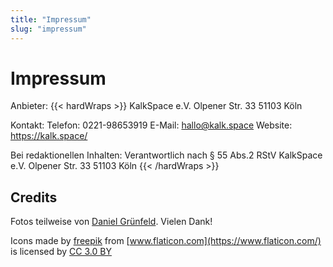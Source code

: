 ```yaml
---
title: "Impressum"
slug: "impressum"
---
```


# Impressum

Anbieter:
{{< hardWraps >}}
KalkSpace e.V.
Olpener Str. 33
51103 Köln

Kontakt:
Telefon: 0221-98653919
E-Mail: hallo@kalk.space
Website: https://kalk.space/

Bei redaktionellen Inhalten:
Verantwortlich nach § 55 Abs.2 RStV
KalkSpace e.V.
Olpener Str. 33
51103 Köln
{{< /hardWraps >}}

## Credits

Fotos teilweise von [Daniel Grünfeld](danielgruenfeld.com). Vielen Dank!

Icons made by [freepik](https://www.flaticon.com/authors/freepik) from [www.flaticon.com](https://www.flaticon.com/) is licensed by [CC 3.0 BY](http://creativecommons.org/licenses/by/3.0/)
